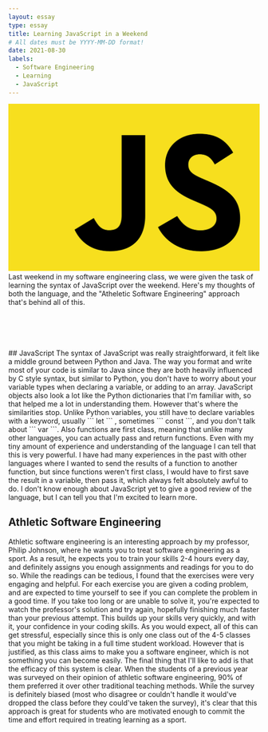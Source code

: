 ```yaml
---
layout: essay
type: essay
title: Learning JavaScript in a Weekend
# All dates must be YYYY-MM-DD format!
date: 2021-08-30
labels:
  - Software Engineering
  - Learning
  - JavaScript
---
```


<img class="ui medium left circular floated image" src="../images/js.png">
Last weekend in my software engineering class, we were given the task of learning the syntax of JavaScript over the weekend. Here's my thoughts of both the language, and the "Atheletic Software Engineering" approach that's behind all of this.
<br>
<br>
<br>
<br>
<br>
<br>
## JavaScript
  The syntax of JavaScript was really straightforward, it felt like a middle ground between Python and Java. The way you format and write most of your code is similar to Java since they are both heavily influenced by C style syntax, but similar to Python, you don't have to worry about your variable types when declaring a variable, or adding to an array. JavaScript objects also look a lot like the Python dictionaries that I'm familiar with, so that helped me a lot in understanding them. However that's where the similarities stop. Unlike Python variables, you still have to declare variables with a keyword, usually ``` let ``` , sometimes ``` const ```, and you don't talk about ``` var ```. Also functions are first class, meaning that unlike many other languages, you can actually pass and return functions. Even with my tiny amount of experience and understanding of the language I can tell that this is very powerful. I have had many experiences in the past with other languages where I wanted to send the results of a function to another function, but since functions weren't first class, I would have to first save the result in a variable, then pass it, which always felt absolutely awful to do. I don't know enough about JavaScript yet to give a good review of the language, but I can tell you that I'm excited to learn more.
  
## Athletic Software Engineering
  Athletic software engineering is an interesting approach by my professor, Philip Johnson, where he wants you to treat software engineering as a sport. As a result, he expects you to train your skills 2-4 hours every day, and definitely assigns you enough assignments and readings for you to do so. While the readings can be tedious, I found that the exercises were very engaging and helpful. For each exercise you are given a coding problem, and are expected to time yourself to see if you can complete the problem in a good time. If you take too long or are unable to solve it, you're expected to watch the professor's solution and try again, hopefully finishing much faster than your previous attempt. This builds up your skills very quickly, and with it, your confidence in your coding skills. As you would expect, all of this can get stressful, especially since this is only one class out of the 4-5 classes that you might be taking in a full time student workload. However that is justified, as this class aims to make you a software engineer, which is not something you can become easily. The final thing that I'll like to add is that the efficacy of this system is clear. When the students of a previous year was surveyed on their opinion of athletic software engineering, 90% of them preferred it over other traditional teaching methods. While the survey is definitely biased (most who disagree or couldn't handle it would've dropped the class before they could've taken the survey), it's clear that this approach is great for students who are motivated enough to commit the time and effort required in treating learning as a sport.
